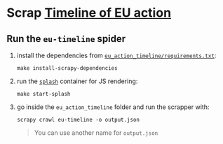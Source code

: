 # Scrap [Timeline of EU action](https://ec.europa.eu/info/live-work-travel-eu/coronavirus-response/timeline-eu-action_en)

## Run the `eu-timeline` spider

1. install the dependencies from [`eu_action_timeline/requirements.txt`](/sem_covid/services/crawlers/requirements.txtxt):
   ```
   make install-scrapy-dependencies
   ```
2. run the [`splash`](https://github.com/scrapinghub/splash) container for JS rendering:
   ```shell
   make start-splash
   ```

3. go inside the `eu_action_timeline` folder and run the scrapper with:
   ```shell
   scrapy crawl eu-timeline -o output.json
   ```
   > You can use another name for `output.json`